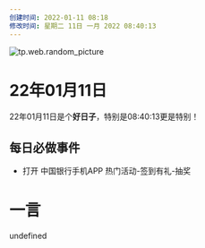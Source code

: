 ```yaml
---
创建时间: 2022-01-11 08:18
修改时间: 星期二 11日 一月 2022 08:40:13
---
```


![tp.web.random_picture](https://images.unsplash.com/photo-1580600783386-921df7e6b5dc?crop=entropy&cs=tinysrgb&fit=crop&fm=jpg&h=200&ixid=MnwxfDB8MXxyYW5kb218MHx8ZGlhcnl8fHx8fHwxNjQxODYxNjE0&ixlib=rb-1.2.1&q=80&utm_campaign=api-credit&utm_medium=referral&utm_source=unsplash_source&w=800)

# 22年01月11日

22年01月11日是个**好日子**，特别是08:40:13更是特别！

## 每日必做事件
- 打开 中国银行手机APP
    热门活动-签到有礼-抽奖

# 一言

undefined